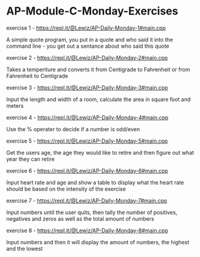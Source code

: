 # AP-Module-C-Monday-Exercises

exercise 1 - https://repl.it/@Lewiz/AP-Daily-Monday-1#main.cpp

A simple quote program, you put in a quote and who said it into the command line - you get out a sentance about who said this quote

exercise 2 - https://repl.it/@Lewiz/AP-Daily-Monday-2#main.cpp

Takes a temperiture and converts it from Centigrade to Fahrenheit or from Fahrenheit to Centigrade

exercise 3 - https://repl.it/@Lewiz/AP-Daily-Monday-3#main.cpp

Input the length and width of a room, calculate the area in square foot and meters

exercise 4 - https://repl.it/@Lewiz/AP-Daily-Monday-4#main.cpp

Use the % operater to decide if a number is odd/even

exercise 5 - https://repl.it/@Lewiz/AP-Daily-Monday-5#main.cpp

Get the users age, the age they would like to retire and then figure out what year they can retire

exercise 6 - https://repl.it/@Lewiz/AP-Daily-Monday-6#main.cpp

Input heart rate and age and show a table to display what the heart rate should be based on the intensity of the exercise

exercise 7 - https://repl.it/@Lewiz/AP-Daily-Monday-7#main.cpp

Input numbers until the user quits, then tally the number of positives, negatives and zeros as well as the total amount of numbers

exercise 8 - https://repl.it/@Lewiz/AP-Daily-Monday-8#main.cpp

Input numbers and then it will display the amount of numbers, the highest and the lowest
